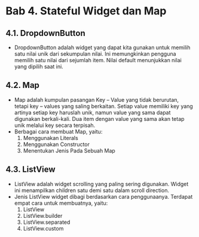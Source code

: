 # Bab 4. Stateful Widget dan Map
## 4.1. DropdownButton
* DropdownButton adalah widget yang dapat kita gunakan untuk memilih satu nilai unik dari sekumpulan nilai. Ini memungkinkan pengguna memilih satu nilai dari sejumlah item. Nilai default menunjukkan nilai yang dipilih saat ini.
## 4.2. Map
* Map adalah kumpulan pasangan Key – Value yang tidak berurutan, tetapi key – values yang saling berkaitan. Setiap value memiliki key yang artinya setiap key haruslah unik, namun value yang sama dapat digunakan berkali-kali. Dua item dengan value yang sama akan tetap unik melalui key secara terpisah.
* Berbagai cara membuat Map, yaitu:
    1.  Menggunakan Literals
    1. Menggunakan Constructor
    1. Menentukan Jenis Pada Sebuah Map
## 4.3. ListView
* ListView adalah widget scrolling yang paling sering digunakan. Widget ini menampilkan children satu demi satu dalam scroll direction.
* Jenis ListView widget dibagi berdasarkan cara penggunaanya. Terdapat empat cara untuk membuatnya, yaitu:
    1. ListView
    1. ListView.builder
    1. ListView.separated
    1. ListView.custom
